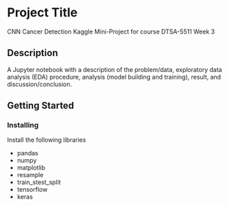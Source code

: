 # Project Title

CNN Cancer Detection Kaggle Mini-Project for course DTSA-5511 Week 3

## Description

A Jupyter notebook with a description of the problem/data, exploratory data analysis (EDA) procedure, analysis (model building and training), result, and discussion/conclusion. 

## Getting Started

### Installing

Install the following libraries
- pandas
- numpy
- matplotlib
- resample
- train_stest_split
- tensorflow
- keras
